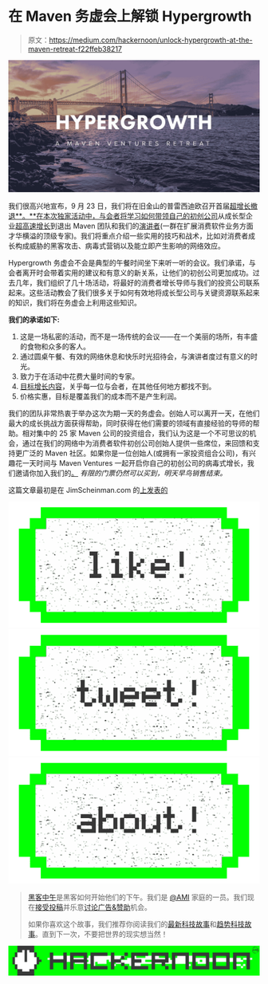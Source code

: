# 在 Maven 务虚会上解锁 Hypergrowth

> 原文：<https://medium.com/hackernoon/unlock-hypergrowth-at-the-maven-retreat-f22ffeb38217>

![](img/0cb2d872769378af17574b0df18c1b87.png)

我们很高兴地宣布，9 月 23 日，我们将在旧金山的普雷西迪欧召开首届[超增长撤退**。**在本次独家活动中，与会者将学习如何带领自己的](http://www.mavenhypergrowth.com/#title-page)[初创公司](https://hackernoon.com/tagged/startup)从成长型企业[超高速增长](https://hackernoon.com/tagged/hypergrowth)到退出 Maven 团队和我们的[演讲者](http://www.mavenhypergrowth.com/speakers/)(一群在扩展消费软件业务方面才华横溢的顶级专家)。我们将重点介绍一些实用的技巧和战术，比如对消费者成长构成威胁的黑客攻击、病毒式营销以及能立即产生影响的网络效应。

Hypergrowth 务虚会不会是典型的午餐时间坐下来听一听的会议。我们承诺，与会者离开时会带着实用的建议和有意义的新关系，让他们的初创公司更加成功。过去几年，我们组织了几十场活动，将最好的消费者增长导师与我们的投资公司联系起来。这些活动教会了我们很多关于如何有效地将成长型公司与关键资源联系起来的知识，我们将在务虚会上利用这些知识。

**我们的承诺如下:**

1.  这是一场私密的活动，而不是一场传统的会议——在一个美丽的场所，有丰盛的食物和众多的客人。
2.  通过圆桌午餐、有效的网络休息和快乐时光招待会，与演讲者度过有意义的时光。
3.  致力于在活动中花费大量时间的专家。
4.  [目标增长内容](http://www.mavenhypergrowth.com/agenda/)，关乎每一位与会者，在其他任何地方都找不到。
5.  价格实惠，目标是覆盖我们的成本而不是产生利润。

我们的团队非常热衷于举办这次为期一天的务虚会。创始人可以离开一天，在他们最大的成长挑战方面获得帮助，同时获得在他们需要的领域有直接经验的导师的帮助。相对集中的 25 家 Maven 公司的投资组合，我们认为这是一个不可思议的机会，通过在我们的网络中为消费者软件初创公司创始人提供一些席位，来回馈和支持更广泛的 Maven 社区。如果你是一位创始人(或拥有一家投资组合公司)，有兴趣花一天时间与 Maven Ventures 一起开启你自己的初创公司的病毒式增长，我们邀请你加入我们的[。](http://www.mavenhypergrowth.com/joinus/) *有限的门票仍然可以买到，明天早鸟销售结束。*

这篇文章最初是在 JimScheinman.com 的[上发表的](http://jimscheinman.com/)

[![](img/50ef4044ecd4e250b5d50f368b775d38.png)](http://bit.ly/HackernoonFB)[![](img/979d9a46439d5aebbdcdca574e21dc81.png)](https://goo.gl/k7XYbx)[![](img/2930ba6bd2c12218fdbbf7e02c8746ff.png)](https://goo.gl/4ofytp)

> [黑客中午](http://bit.ly/Hackernoon)是黑客如何开始他们的下午。我们是 [@AMI](http://bit.ly/atAMIatAMI) 家庭的一员。我们现在[接受投稿](http://bit.ly/hackernoonsubmission)并乐意[讨论广告&赞助](mailto:partners@amipublications.com)机会。
> 
> 如果你喜欢这个故事，我们推荐你阅读我们的[最新科技故事](http://bit.ly/hackernoonlatestt)和[趋势科技故事](https://hackernoon.com/trending)。直到下一次，不要把世界的现实想当然！

[![](img/be0ca55ba73a573dce11effb2ee80d56.png)](https://goo.gl/Ahtev1)
